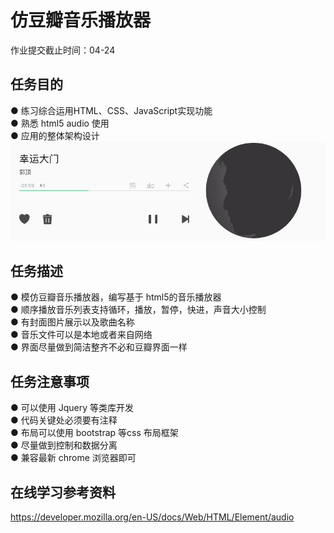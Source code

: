 
# 仿豆瓣音乐播放器

<div class="md-content-wrap course-descr"><p class="deadline-tip">作业提交截止时间：04-24</p><h2 id="-">任务目的</h2>
<p>  ● 练习综合运用HTML、CSS、JavaScript实现功能<br>  ● 熟悉 html5 audio 使用<br>  ● 应用的整体架构设计<br><img src="1487843329988d735750f3dcc40fb7bd684b425ceb2b0.png" alt=""></p>
<h2 id="-">任务描述</h2>
<p>  ● 模仿豆瓣音乐播放器，编写基于 html5的音乐播放器<br>  ● 顺序播放音乐列表支持循环，播放，暂停，快进，声音大小控制<br>  ● 有封面图片展示以及歌曲名称<br>  ● 音乐文件可以是本地或者来自网络<br>  ● 界面尽量做到简洁整齐不必和豆瓣界面一样</p>
<h2 id="-">任务注意事项</h2>
<p>  ● 可以使用 Jquery 等类库开发<br>  ● 代码关键处必须要有注释<br>  ● 布局可以使用 bootstrap 等css 布局框架<br>  ● 尽量做到控制和数据分离<br>  ● 兼容最新 chrome 浏览器即可</p>
<h2 id="-">在线学习参考资料</h2>
<p><a href="https://developer.mozilla.org/en-US/docs/Web/HTML/Element/audio">https://developer.mozilla.org/en-US/docs/Web/HTML/Element/audio</a></p>
</div>